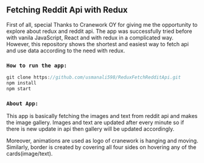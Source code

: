 ## Fetching Reddit Api with Redux

First of all, special Thanks to Cranework OY for giving me the opportunity to explore about redux and reddit api. The app was successfully tried before with vanila JavaScript, React and with redux in a complicated way. However, this repository shows the shortest and easiest way to fetch api and use data according to the need with redux.

### `How to run the app:` 

```js
git clone https://github.com/usmanali598/ReduxFetchRedditApi.git
npm install
npm start
```

### `About App:`

This app is basically fetching the images and text from reddit api and makes the image gallery. Images and text are updated after every minute so if there is new update in api then gallery will be updated accordingly. 

Moreover, animations are used as logo of cranework is hanging and moving. Similarly, border is created by covering all four sides on hovering any of the cards(image/text).


